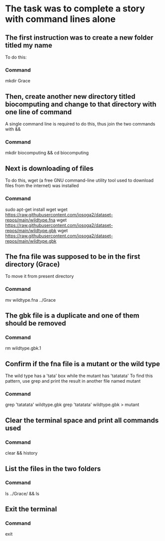# The task was to complete a story with command lines alone
## The first instruction was to create a new folder titled my name
To do this:

### Command

mkdir Grace

## Then, create another new directory titled biocomputing and change to that directory with one line of command
A single command line is required to do this, thus join the two commands with &&

### Command
mkdir biocomputing && cd biocomputing

## Next is downloading of files
To do this, wget (a free GNU command-line utility tool used to download files from the internet) was installed 

### Command
sudo apt-get install wget
wget https://raw.githubusercontent.com/josoga2/dataset-repos/main/wildtype.fna
wget https://raw.githubusercontent.com/josoga2/dataset-repos/main/wildtype.gbk
wget https://raw.githubusercontent.com/josoga2/dataset-repos/main/wildtype.gbk

## The fna file was supposed to be in the first directory (Grace)
To move it from present directory

### Command
mv wildtype.fna ../Grace

## The gbk file is a duplicate and one of them should be removed

### Command
rm wildtype.gbk.1

## Confirm if the fna file is a mutant or the wild type
The wild type has a 'tata' box while the mutant has 'tatatata'
To find this pattern, use grep and print the result in another file named mutant

### Command
grep 'tatatata' wildtype.gbk
grep 'tatatata' wildtype.gbk > mutant

## Clear the terminal space and print all commands used

### Command
clear && history

## List the files in the two folders

### Command 
ls ../Grace/ && ls

## Exit the terminal
### Command
exit


